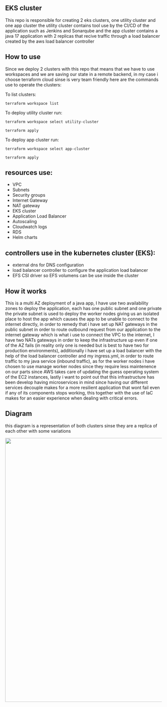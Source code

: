 ## EKS cluster

This repo is responsible for creating 2 eks clusters, one utility cluster and one app cluster
the utility cluster contains tool use by the CI/CD of the application such as Jenkins and Sonarqube
and the app cluster contains a java 17 application with 2 replicas that recive traffic through a load
balancer created by the aws load balancer controller

## How to use

Since we deploy 2 clusters with this repo that means that we have to use workspaces and we are
saving our state in a remote backend, in my case i choose terraform cloud sinse is very team friendly
here are the commands use to operate the clusters:

To list clusters:

```terraform workspace list```

To deploy utility cluster run:

```terraform workspace select utility-cluster```

```terraform apply```

To deploy app cluster run:

```terraform workspace select app-cluster```

```terraform apply```


## resources use:

- VPC
- Subnets
- Security groups
- Internet Gateway
- NAT gateway
- EKS cluster
- Application Load Balancer
- Autoscaling
- Cloudwatch logs
- RDS
- Helm charts

## controllers use in the kubernetes cluster (EKS):

- external dns for DNS configuration
- load balancer controller to configure the application load balancer
- EFS CSI driver so EFS volumens can be use inside the cluster

## How it works 

This is a multi AZ deployment of a java app, I have use two availability zones to deploy the application, each has one public subnet and one private the private subnet is used to deploy the worker nodes giving us an isolated place to host the app which causes the app to be unable to connect to the internet directly, in order to remedy that i have set up NAT gateways in the public subnet in order to route outbound request from our application to the internet gateway which is what i use to connect the VPC to the internet, I have two NATs gateways in order to keep the infrastructure up even if one of the AZ fails (in reality only one is needed but is best to have two for production environments), additionally i have set up a load balancer with the help of the load balancer controller and my ingress.yml, in order to route traffic to my java service (inbound traffic), as for the worker nodes i have chosen to use manage worker nodes since they require less maintenence on our parts since AWS takes care of updating the guess operating system of the EC2 instances, lastly i want to point out that this infrastructure has been develop having microservices in mind since having our different services decouple makes for a more resilient application that wont fail even if any of its components stops working, this together with the use of IaC makes for an easier experience when dealing with critical errors.

## Diagram

this diagram is a representation of both clusters sinse they are a replica of each other with some variations

<img src="./images/eksClusterMERN.png" width="850"/>